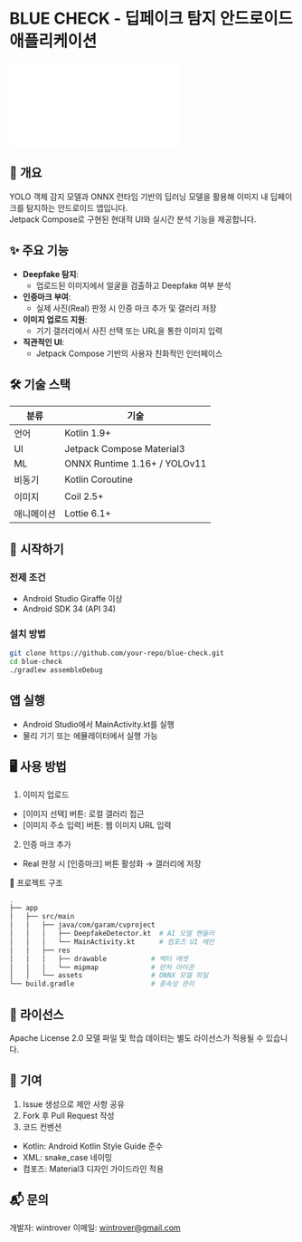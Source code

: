 # BLUE CHECK - 딥페이크 탐지 안드로이드 애플리케이션

![로고](./res/mipmap-anydpi-v26/logo2.xml)

## 📖 개요
YOLO 객체 감지 모델과 ONNX 런타임 기반의 딥러닝 모델을 활용해 이미지 내 딥페이크를 탐지하는 안드로이드 앱입니다. </br>
Jetpack Compose로 구현된 현대적 UI와 실시간 분석 기능을 제공합니다.

## ✨ 주요 기능
- **Deepfake 탐지**:
  - 업로드된 이미지에서 얼굴을 검출하고 Deepfake 여부 분석
- **인증마크 부여**:
  - 실제 사진(Real) 판정 시 인증 마크 추가 및 갤러리 저장
- **이미지 업로드 지원**:
  - 기기 갤러리에서 사진 선택 또는 URL을 통한 이미지 입력
- **직관적인 UI**:
  - Jetpack Compose 기반의 사용자 친화적인 인터페이스

## 🛠 기술 스택
| 분류 | 기술 |
|------|------|
| 언어 | Kotlin 1.9+ |
| UI | Jetpack Compose Material3 |
| ML | ONNX Runtime 1.16+ / YOLOv11 |
| 비동기 | Kotlin Coroutine |
| 이미지 | Coil 2.5+ |
| 애니메이션 | Lottie 6.1+ |

## 🚀 시작하기
### 전제 조건
- Android Studio Giraffe 이상
- Android SDK 34 (API 34)

### 설치 방법
```bash
git clone https://github.com/your-repo/blue-check.git
cd blue-check
./gradlew assembleDebug
```

## 앱 실행
- Android Studio에서 MainActivity.kt를 실행
- 물리 기기 또는 에뮬레이터에서 실행 가능

## 🖥 사용 방법
1. 이미지 업로드
- [이미지 선택] 버튼: 로컬 갤러리 접근
- [이미지 주소 입력] 버튼: 웹 이미지 URL 입력
2. 인증 마크 추가
- Real 판정 시 [인증마크] 버튼 활성화 → 갤러리에 저장

📁 프로젝트 구조
```bash
.
├── app
│   ├── src/main
│   │   ├── java/com/garam/cvproject
│   │   │   ├── DeepfakeDetector.kt  # AI 모델 핸들러
│   │   │   └── MainActivity.kt      # 컴포즈 UI 메인
│   │   ├── res
│   │   │   ├── drawable           # 벡터 애셋
│   │   │   └── mipmap             # 런처 아이콘
│   │   └── assets                 # ONNX 모델 파일
└── build.gradle                   # 종속성 관리
```

## 📄 라이선스
Apache License 2.0
모델 파일 및 학습 데이터는 별도 라이선스가 적용될 수 있습니다.

## 🤝 기여
1. Issue 생성으로 제안 사항 공유
2. Fork 후 Pull Request 작성
3. 코드 컨벤션
- Kotlin: Android Kotlin Style Guide 준수
- XML: snake_case 네이밍
- 컴포즈: Material3 디자인 가이드라인 적용

## 📬 문의
개발자: wintrover
이메일: wintrover@gmail.com
